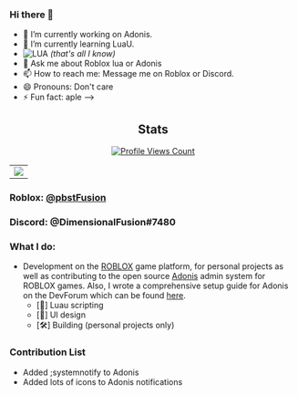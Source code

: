 ### Hi there 👋

- 🔭 I’m currently working on Adonis.
- 🌱 I’m currently learning LuaU.
- ![LUA](https://img.shields.io/badge/Luau-2C2D72?style=for-the-badge&logo=lua&logoColor=white) _(that's all I know)_
- 💬 Ask me about Roblox lua or Adonis
- 📫 How to reach me: Message me on Roblox or Discord.
- 😄 Pronouns: Don't care
- ⚡ Fun fact: aple
-->
<h2 align="center">Stats</h2>
<a href="https://github.com/pbstFusion">
  <p align="center">
    <img src="https://komarev.com/ghpvc/?username=pbstFusion" alt="Profile Views Count">
  </p>
</a>

<p align="center">
<table>
  <tr>
    <td align="center" style="padding=0;width=100%;">
      <img src="https://github-readme-stats.vercel.app/api/?username=pbstFusion&title_color=00fff2&text_color=00fff2&show_icons=true&bg_color=00000000&hide_border=true&icon_color=00fff2&hide_title=false&count_private=true&hide=stars" />
    </td>
  </tr>
</table>
</p>


### **Roblox:** [@pbstFusion](https://www.roblox.com/users/1320336816/profile)
### **Discord:** @DimensionalFusion#7480

### What I do:
- Development on the [ROBLOX](https://www.roblox.com) game platform, for personal projects as well as contributing to the open source [Adonis](https://github.com/Sceleratis/Adonis) admin system for ROBLOX games. Also, I wrote a comprehensive setup guide for Adonis on the DevForum which can be found [here](https://devforum.roblox.com/t/1535122).
  - [📜] Luau scripting
  - [📱] UI design
  - [🛠️] Building (personal projects only)

### Contribution List
- Added ;systemnotify to Adonis
- Added lots of icons to Adonis notifications
